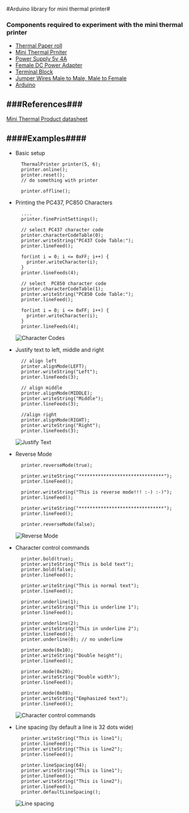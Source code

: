 #Arduino library for mini thermal printer#


### Components required to experiment with the mini thermal printer ###
* [Thermal Paper roll](https://www.adafruit.com/products/599)
* [Mini Thermal Prniter](https://www.adafruit.com/products/597)
* [Power Supply 5v 4A](https://www.adafruit.com/products/1466)
* [Female DC Power Adapter](https://www.adafruit.com/products/368)
* [Terminal Block](https://www.adafruit.com/products/724)
* [Jumper Wires Male to Male, Male to Female](http://www.amazon.com/gp/product/B00AC4NQYG/ref=s9_dcacsd_bhz_bw_c_x_1)
* [Arduino](http://www.amazon.com/keyestudio-development-board-compatible-arduino/dp/B0168B39N4)

###References###
------------
[Mini Thermal Product datasheet](https://cdn-shop.adafruit.com/datasheets/A2-user+manual.pdf)

####Examples####
--------------
* Basic setup
   ```
     ThermalPrinter printer(5, 6);
     printer.online();
     printer.reset();
     // do something with printer

     printer.offline();
   ```

* Printing the PC437, PC850 Characters
   ```
     ....
     printer.finePrintSettings();

     // select PC437 character code
     printer.characterCodeTable(0);
     printer.writeString("PC437 Code Table:");
     printer.lineFeed();

     for(int i = 0; i <= 0xFF; i++) {
       printer.writeCharacter(i);
     }
     printer.lineFeeds(4);

     // select  PC850 character code
     printer.characterCodeTable(1);
     printer.writeString("PC850 Code Table:");
     printer.lineFeed();

     for(int i = 0; i <= 0xFF; i++) {
       printer.writeCharacter(i);
     }
     printer.lineFeeds(4);
   ```
   ![Character Codes](http://i.imgur.com/mhJOxTc.jpg)

 * Justify text to left, middle and right
   ```
     // align left
     printer.alignMode(LEFT);
     printer.writeString("Left");
     printer.lineFeeds(3);

     // align middle
     printer.alignMode(MIDDLE);
     printer.writeString("Middle");
     printer.lineFeeds(3);

     //align right
     printer.alignMode(RIGHT);
     printer.writeString("Right");
     printer.lineFeeds(3);
   ```
    ![Justify Text](http://i.imgur.com/S2mpNWw.jpg)
 * Reverse Mode
   ```
     printer.reverseMode(true);

     printer.writeString("*******************************");
     printer.lineFeed();

     printer.writeString("This is reverse mode!!! :-) :-)");
     printer.lineFeed();

     printer.writeString("*******************************");
     printer.lineFeed();

     printer.reverseMode(false);
   ```
   ![Reverse Mode](http://i.imgur.com/NkfduOZ.jpg)
* Character control commands
  ```
    printer.bold(true);
    printer.writeString("This is bold text");
    printer.bold(false);
    printer.lineFeed();

    printer.writeString("This is normal text");
    printer.lineFeed();

    printer.underline(1);
    printer.writeString("This is underline 1");
    printer.lineFeed();

    printer.underline(2);
    printer.writeString("This in underline 2");
    printer.lineFeed();
    printer.underline(0); // no underline

    printer.mode(0x10);
    printer.writeString("Double height");
    printer.lineFeed();

    printer.mode(0x20);
    printer.writeString("Double width");
    printer.lineFeed();

    printer.mode(0x08);
    printer.writeString("Emphasized text");
    printer.lineFeed();
  ```
  ![Character control commands](http://i.imgur.com/JUfi8VS.jpg)
* Line spacing (by default a line is 32 dots wide)
  ```
    printer.writeString("This is line1");
    printer.lineFeed();
    printer.writeString("This is line2");
    printer.lineFeed();

    printer.lineSpacing(64);
    printer.writeString("This is line1");
    printer.lineFeed();
    printer.writeString("This is line2");
    printer.lineFeed();
    printer.defaultLineSpacing();
  ```
  ![Line spacing](http://i.imgur.com/LBcUTEn.jpg)